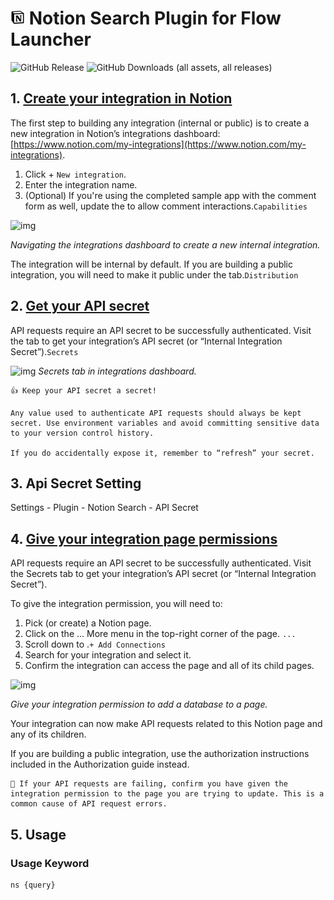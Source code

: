 # <img src="plugin/icons/notion-icon.png" style="width:23px;"/> Notion Search Plugin for Flow Launcher

![GitHub Release](https://img.shields.io/github/v/release/MinYn/flow-launcher-notion-plugin?style=flat-square)
![GitHub Downloads (all assets, all releases)](https://img.shields.io/github/downloads/MinYn/flow-launcher-notion-plugin/total?style=flat-square&label=Downloads)

## 1. [Create your integration in Notion](https://developers.notion.com/docs/create-a-notion-integration#getting-started)

The first step to building any integration (internal or public) is to create a new integration in Notion’s integrations dashboard: [https://www.notion.com/my-integrations](https://www.notion.com/my-integrations).

1. Click + `New integration`.
2. Enter the integration name.
3. (Optional) If you're using the completed sample app with the comment form as well, update the to allow comment interactions.`Capabilities`

![img](https://files.readme.io/90c7d2e-integration.gif)

*Navigating the integrations dashboard to create a new internal integration.*

The integration will be internal by default. If you are building a public integration, you will need to make it public under the tab.`Distribution`

## 2. [Get your API secret](https://developers.notion.com/docs/create-a-notion-integration#get-your-api-secret)

API requests require an API secret to be successfully authenticated. Visit the tab to get your integration’s API secret (or “Internal Integration Secret”).`Secrets`

![img](https://files.readme.io/7c0f08c-secret.png)
*Secrets tab in integrations dashboard.*

```
👍 Keep your API secret a secret!

Any value used to authenticate API requests should always be kept secret. Use environment variables and avoid committing sensitive data to your version control history.

If you do accidentally expose it, remember to “refresh” your secret.
```

## 3. Api Secret Setting

Settings - Plugin - Notion Search - API Secret

## 4. [Give your integration page permissions](https://developers.notion.com/docs/create-a-notion-integration#give-your-integration-page-permissions)

API requests require an API secret to be successfully authenticated. Visit the Secrets tab to get your integration’s API secret (or “Internal Integration Secret”).

To give the integration permission, you will need to:

1. Pick (or create) a Notion page.
2. Click on the ... More menu in the top-right corner of the page. `...`
3. Scroll down to .`+ Add Connections`
4. Search for your integration and select it.
5. Confirm the integration can access the page and all of its child pages.

![img](https://files.readme.io/fefc809-permissions.gif)

*Give your integration permission to add a database to a page.*

Your integration can now make API requests related to this Notion page and any of its children.

If you are building a public integration, use the authorization instructions included in the Authorization guide instead.

```
🚧 If your API requests are failing, confirm you have given the integration permission to the page you are trying to update. This is a common cause of API request errors.
```

## 5. Usage

### Usage Keyword

```
ns {query}
```
